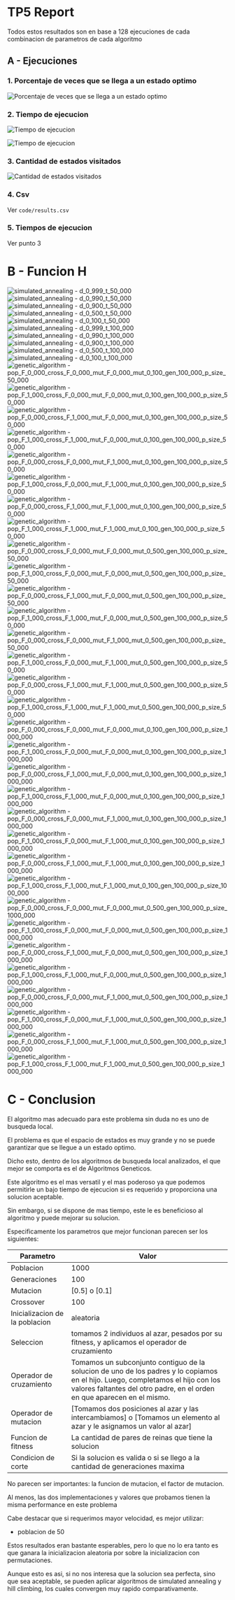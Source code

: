 # TP5 Report

Todos estos resultados son en base a 128 ejecuciones de cada combinacion de parametros de cada algoritmo

## A - Ejecuciones

### 1. Porcentaje de veces que se llega a un estado optimo

![Porcentaje de veces que se llega a un estado optimo](./code/score.png)

### 2. Tiempo de ejecucion

![Tiempo de ejecucion](./code/exec_time_log.png)

![Tiempo de ejecucion](./code/exec_time.png)

### 3. Cantidad de estados visitados

![Cantidad de estados visitados](./code/visited.png)

### 4. Csv

Ver `code/results.csv`

### 5. Tiempos de ejecucion

Ver punto 3

# B - Funcion H

![simulated_annealing - d_0_999_t_50_000](./code/h_simulated_annealing_d_0_999_t_50_000.png)
![simulated_annealing - d_0_990_t_50_000](./code/h_simulated_annealing_d_0_990_t_50_000.png)
![simulated_annealing - d_0_900_t_50_000](./code/h_simulated_annealing_d_0_900_t_50_000.png)
![simulated_annealing - d_0_500_t_50_000](./code/h_simulated_annealing_d_0_500_t_50_000.png)
![simulated_annealing - d_0_100_t_50_000](./code/h_simulated_annealing_d_0_100_t_50_000.png)
![simulated_annealing - d_0_999_t_100_000](./code/h_simulated_annealing_d_0_999_t_100_000.png)
![simulated_annealing - d_0_990_t_100_000](./code/h_simulated_annealing_d_0_990_t_100_000.png)
![simulated_annealing - d_0_900_t_100_000](./code/h_simulated_annealing_d_0_900_t_100_000.png)
![simulated_annealing - d_0_500_t_100_000](./code/h_simulated_annealing_d_0_500_t_100_000.png)
![simulated_annealing - d_0_100_t_100_000](./code/h_simulated_annealing_d_0_100_t_100_000.png)
![genetic_algorithm - pop_F_0_000_cross_F_0_000_mut_F_0_000_mut_0_100_gen_100_000_p_size_50_000](./code/h_genetic_algorithm_pop_F_0_000_cross_F_0_000_mut_F_0_000_mut_0_100_gen_100_000_p_size_50_000.png)
![genetic_algorithm - pop_F_1_000_cross_F_0_000_mut_F_0_000_mut_0_100_gen_100_000_p_size_50_000](./code/h_genetic_algorithm_pop_F_1_000_cross_F_0_000_mut_F_0_000_mut_0_100_gen_100_000_p_size_50_000.png)
![genetic_algorithm - pop_F_0_000_cross_F_1_000_mut_F_0_000_mut_0_100_gen_100_000_p_size_50_000](./code/h_genetic_algorithm_pop_F_0_000_cross_F_1_000_mut_F_0_000_mut_0_100_gen_100_000_p_size_50_000.png)
![genetic_algorithm - pop_F_1_000_cross_F_1_000_mut_F_0_000_mut_0_100_gen_100_000_p_size_50_000](./code/h_genetic_algorithm_pop_F_1_000_cross_F_1_000_mut_F_0_000_mut_0_100_gen_100_000_p_size_50_000.png)
![genetic_algorithm - pop_F_0_000_cross_F_0_000_mut_F_1_000_mut_0_100_gen_100_000_p_size_50_000](./code/h_genetic_algorithm_pop_F_0_000_cross_F_0_000_mut_F_1_000_mut_0_100_gen_100_000_p_size_50_000.png)
![genetic_algorithm - pop_F_1_000_cross_F_0_000_mut_F_1_000_mut_0_100_gen_100_000_p_size_50_000](./code/h_genetic_algorithm_pop_F_1_000_cross_F_0_000_mut_F_1_000_mut_0_100_gen_100_000_p_size_50_000.png)
![genetic_algorithm - pop_F_0_000_cross_F_1_000_mut_F_1_000_mut_0_100_gen_100_000_p_size_50_000](./code/h_genetic_algorithm_pop_F_0_000_cross_F_1_000_mut_F_1_000_mut_0_100_gen_100_000_p_size_50_000.png)
![genetic_algorithm - pop_F_1_000_cross_F_1_000_mut_F_1_000_mut_0_100_gen_100_000_p_size_50_000](./code/h_genetic_algorithm_pop_F_1_000_cross_F_1_000_mut_F_1_000_mut_0_100_gen_100_000_p_size_50_000.png)
![genetic_algorithm - pop_F_0_000_cross_F_0_000_mut_F_0_000_mut_0_500_gen_100_000_p_size_50_000](./code/h_genetic_algorithm_pop_F_0_000_cross_F_0_000_mut_F_0_000_mut_0_500_gen_100_000_p_size_50_000.png)
![genetic_algorithm - pop_F_1_000_cross_F_0_000_mut_F_0_000_mut_0_500_gen_100_000_p_size_50_000](./code/h_genetic_algorithm_pop_F_1_000_cross_F_0_000_mut_F_0_000_mut_0_500_gen_100_000_p_size_50_000.png)
![genetic_algorithm - pop_F_0_000_cross_F_1_000_mut_F_0_000_mut_0_500_gen_100_000_p_size_50_000](./code/h_genetic_algorithm_pop_F_0_000_cross_F_1_000_mut_F_0_000_mut_0_500_gen_100_000_p_size_50_000.png)
![genetic_algorithm - pop_F_1_000_cross_F_1_000_mut_F_0_000_mut_0_500_gen_100_000_p_size_50_000](./code/h_genetic_algorithm_pop_F_1_000_cross_F_1_000_mut_F_0_000_mut_0_500_gen_100_000_p_size_50_000.png)
![genetic_algorithm - pop_F_0_000_cross_F_0_000_mut_F_1_000_mut_0_500_gen_100_000_p_size_50_000](./code/h_genetic_algorithm_pop_F_0_000_cross_F_0_000_mut_F_1_000_mut_0_500_gen_100_000_p_size_50_000.png)
![genetic_algorithm - pop_F_1_000_cross_F_0_000_mut_F_1_000_mut_0_500_gen_100_000_p_size_50_000](./code/h_genetic_algorithm_pop_F_1_000_cross_F_0_000_mut_F_1_000_mut_0_500_gen_100_000_p_size_50_000.png)
![genetic_algorithm - pop_F_0_000_cross_F_1_000_mut_F_1_000_mut_0_500_gen_100_000_p_size_50_000](./code/h_genetic_algorithm_pop_F_0_000_cross_F_1_000_mut_F_1_000_mut_0_500_gen_100_000_p_size_50_000.png)
![genetic_algorithm - pop_F_1_000_cross_F_1_000_mut_F_1_000_mut_0_500_gen_100_000_p_size_50_000](./code/h_genetic_algorithm_pop_F_1_000_cross_F_1_000_mut_F_1_000_mut_0_500_gen_100_000_p_size_50_000.png)
![genetic_algorithm - pop_F_0_000_cross_F_0_000_mut_F_0_000_mut_0_100_gen_100_000_p_size_1000_000](./code/h_genetic_algorithm_pop_F_0_000_cross_F_0_000_mut_F_0_000_mut_0_100_gen_100_000_p_size_1000_000.png)
![genetic_algorithm - pop_F_1_000_cross_F_0_000_mut_F_0_000_mut_0_100_gen_100_000_p_size_1000_000](./code/h_genetic_algorithm_pop_F_1_000_cross_F_0_000_mut_F_0_000_mut_0_100_gen_100_000_p_size_1000_000.png)
![genetic_algorithm - pop_F_0_000_cross_F_1_000_mut_F_0_000_mut_0_100_gen_100_000_p_size_1000_000](./code/h_genetic_algorithm_pop_F_0_000_cross_F_1_000_mut_F_0_000_mut_0_100_gen_100_000_p_size_1000_000.png)
![genetic_algorithm - pop_F_1_000_cross_F_1_000_mut_F_0_000_mut_0_100_gen_100_000_p_size_1000_000](./code/h_genetic_algorithm_pop_F_1_000_cross_F_1_000_mut_F_0_000_mut_0_100_gen_100_000_p_size_1000_000.png)
![genetic_algorithm - pop_F_0_000_cross_F_0_000_mut_F_1_000_mut_0_100_gen_100_000_p_size_1000_000](./code/h_genetic_algorithm_pop_F_0_000_cross_F_0_000_mut_F_1_000_mut_0_100_gen_100_000_p_size_1000_000.png)
![genetic_algorithm - pop_F_1_000_cross_F_0_000_mut_F_1_000_mut_0_100_gen_100_000_p_size_1000_000](./code/h_genetic_algorithm_pop_F_1_000_cross_F_0_000_mut_F_1_000_mut_0_100_gen_100_000_p_size_1000_000.png)
![genetic_algorithm - pop_F_0_000_cross_F_1_000_mut_F_1_000_mut_0_100_gen_100_000_p_size_1000_000](./code/h_genetic_algorithm_pop_F_0_000_cross_F_1_000_mut_F_1_000_mut_0_100_gen_100_000_p_size_1000_000.png)
![genetic_algorithm - pop_F_1_000_cross_F_1_000_mut_F_1_000_mut_0_100_gen_100_000_p_size_1000_000](./code/h_genetic_algorithm_pop_F_1_000_cross_F_1_000_mut_F_1_000_mut_0_100_gen_100_000_p_size_1000_000.png)
![genetic_algorithm - pop_F_0_000_cross_F_0_000_mut_F_0_000_mut_0_500_gen_100_000_p_size_1000_000](./code/h_genetic_algorithm_pop_F_0_000_cross_F_0_000_mut_F_0_000_mut_0_500_gen_100_000_p_size_1000_000.png)
![genetic_algorithm - pop_F_1_000_cross_F_0_000_mut_F_0_000_mut_0_500_gen_100_000_p_size_1000_000](./code/h_genetic_algorithm_pop_F_1_000_cross_F_0_000_mut_F_0_000_mut_0_500_gen_100_000_p_size_1000_000.png)
![genetic_algorithm - pop_F_0_000_cross_F_1_000_mut_F_0_000_mut_0_500_gen_100_000_p_size_1000_000](./code/h_genetic_algorithm_pop_F_0_000_cross_F_1_000_mut_F_0_000_mut_0_500_gen_100_000_p_size_1000_000.png)
![genetic_algorithm - pop_F_1_000_cross_F_1_000_mut_F_0_000_mut_0_500_gen_100_000_p_size_1000_000](./code/h_genetic_algorithm_pop_F_1_000_cross_F_1_000_mut_F_0_000_mut_0_500_gen_100_000_p_size_1000_000.png)
![genetic_algorithm - pop_F_0_000_cross_F_0_000_mut_F_1_000_mut_0_500_gen_100_000_p_size_1000_000](./code/h_genetic_algorithm_pop_F_0_000_cross_F_0_000_mut_F_1_000_mut_0_500_gen_100_000_p_size_1000_000.png)
![genetic_algorithm - pop_F_1_000_cross_F_0_000_mut_F_1_000_mut_0_500_gen_100_000_p_size_1000_000](./code/h_genetic_algorithm_pop_F_1_000_cross_F_0_000_mut_F_1_000_mut_0_500_gen_100_000_p_size_1000_000.png)
![genetic_algorithm - pop_F_0_000_cross_F_1_000_mut_F_1_000_mut_0_500_gen_100_000_p_size_1000_000](./code/h_genetic_algorithm_pop_F_0_000_cross_F_1_000_mut_F_1_000_mut_0_500_gen_100_000_p_size_1000_000.png)
![genetic_algorithm - pop_F_1_000_cross_F_1_000_mut_F_1_000_mut_0_500_gen_100_000_p_size_1000_000](./code/h_genetic_algorithm_pop_F_1_000_cross_F_1_000_mut_F_1_000_mut_0_500_gen_100_000_p_size_1000_000.png)

# C - Conclusion

El algoritmo mas adecuado para este problema sin duda no es uno de busqueda local.

El problema es que el espacio de estados es muy grande y no se puede garantizar que
se llegue a un estado optimo.

Dicho esto, dentro de los algoritmos de busqueda local analizados, el que mejor
se comporta es el de Algoritmos Geneticos.

Este algoritmo es el mas versatil y el mas poderoso ya que podemos permitirle un bajo tiempo de ejecucion si es
requerido y proporciona una solucion aceptable.

Sin embargo, si se dispone de mas tiempo, este le es beneficioso al algoritmo y puede mejorar su solucion.

Especificamente los parametros que mejor funcionan parecen ser los siguientes:

| Parametro                      | Valor                                                                                                                                                                                                       |
|--------------------------------|-------------------------------------------------------------------------------------------------------------------------------------------------------------------------------------------------------------|
| Poblacion                      | 1000                                                                                                                                                                                                        |
| Generaciones                   | 100                                                                                                                                                                                                         |
| Mutacion                       | [0.5] o [0.1]                                                                                                                                                                                               |
| Crossover                      | 100                                                                                                                                                                                                         |
| Inicializacion de la poblacion | aleatoria                                                                                                                                                                                                   |
| Seleccion                      | tomamos 2 individuos al azar, pesados por su fitness, y aplicamos el operador de cruzamiento                                                                                                                |
| Operador de cruzamiento        | Tomamos un subconjunto contiguo de la solucion de uno de los padres y lo copiamos en el hijo. Luego, completamos el hijo con los valores faltantes del otro padre, en el orden en que aparecen en el mismo. |
| Operador de mutacion           | [Tomamos dos posiciones al azar y las intercambiamos] o [Tomamos un elemento al azar y le asignamos un valor al azar]                                                                                       |
| Funcion de fitness             | La cantidad de pares de reinas que tiene la solucion                                                                                                                                                        |
| Condicion de corte             | Si la solucion es valida o si se llego a la cantidad de generaciones maxima                                                                                                                                 |

No parecen ser importantes: la funcion de mutacion, el factor de mutacion.

Al menos, las dos implementaciones y valores que probamos tienen la misma performance en este problema

Cabe destacar que si requerimos mayor velocidad, es mejor utilizar:

- poblacion de 50

Estos resultados eran bastante esperables, pero lo que no lo era tanto es que ganara la inicializacion aleatoria por
sobre la inicializacion con permutaciones.

Aunque esto es asi, si no nos interesa que la solucion sea perfecta, sino que sea aceptable, se pueden aplicar
algoritmos de simulated annealing y hill climbing, los cuales convergen muy rapido comparativamente.
